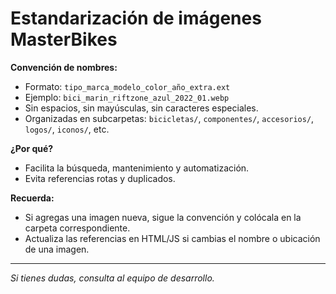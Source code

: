 # Estandarización de imágenes MasterBikes

**Convención de nombres:**

- Formato: `tipo_marca_modelo_color_año_extra.ext`
- Ejemplo: `bici_marin_riftzone_azul_2022_01.webp`
- Sin espacios, sin mayúsculas, sin caracteres especiales.
- Organizadas en subcarpetas: `bicicletas/`, `componentes/`, `accesorios/`, `logos/`, `iconos/`, etc.

**¿Por qué?**
- Facilita la búsqueda, mantenimiento y automatización.
- Evita referencias rotas y duplicados.

**Recuerda:**
- Si agregas una imagen nueva, sigue la convención y colócala en la carpeta correspondiente.
- Actualiza las referencias en HTML/JS si cambias el nombre o ubicación de una imagen.

---

_Si tienes dudas, consulta al equipo de desarrollo._
